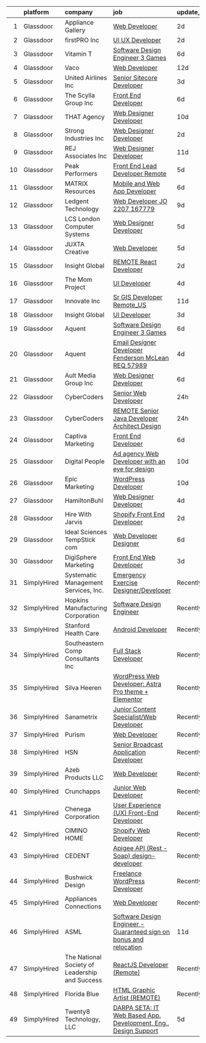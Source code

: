 

|    | platform    | company                                        | job                                                                                                                                                                                                                                                                                                                                                                                                                                                                                                                                                                                                                                                                                                                                                                                                                                                                                                                                                                                                                                                                                                                                                                                                                                                                                                                                                                                                                                         | update_time   | location             |
|---:|:------------|:-----------------------------------------------|:--------------------------------------------------------------------------------------------------------------------------------------------------------------------------------------------------------------------------------------------------------------------------------------------------------------------------------------------------------------------------------------------------------------------------------------------------------------------------------------------------------------------------------------------------------------------------------------------------------------------------------------------------------------------------------------------------------------------------------------------------------------------------------------------------------------------------------------------------------------------------------------------------------------------------------------------------------------------------------------------------------------------------------------------------------------------------------------------------------------------------------------------------------------------------------------------------------------------------------------------------------------------------------------------------------------------------------------------------------------------------------------------------------------------------------------------|:--------------|:---------------------|
|  1 | Glassdoor   | Appliance Gallery                              | [Web Developer](https://www.glassdoor.com/partner/jobListing.htm?pos=104&ao=1110586&s=58&guid=00000182101b486d92ffc63b7f8fe505&src=GD_JOB_AD&t=SR&vt=w&ea=1&cs=1_9ff5557e&cb=1658127600168&jobListingId=1008008964913&cpc=723ADC3DFE402989&jrtk=3-0-1g881mi5shar2801-1g881mi6hg2po800-435bd2b6f8cacd5c--6NYlbfkN0B7asqLSFTVh84QNhoMZnykEkqd3VzFRgpMd30Tm6Y5VIWEtl-JUdIb5_V1pDXLEt67MZ9QRJip4E_XGA71_9UcOW0fze0NvpWi5lOlztwP0lYIKknV_h1k0zZw_2L_e9TM-_ji4Ic1WxJ9mFuuPty_91pkbyzn6k3GS5ZPiYQ6vFW4Q7NJFgGvSQ76GfPqtA0ndlLGxuCVblHIrxHNPASu4j5geA4UzetXo8RRiHE4WV1i6gN5_UPQjbP-FD1fcAZm4i4zd5tniJqSpLsBKGOcctZ32P03louLV8lYPke9uYzB9IIc_XNjG-_OV_hZgR1gTjRiG-fQJUy083-jkSzWTDGJ9LZCfao_WoCKQf1X5gLEsGtpyn_h1qwwjCOTRKALaJQ2qQPotOA0fMrkFwBW4Y4IRl89bzonzeyj08ZqO74qxPM1TgguJA9Iw-GtK0z1Q95JHFSRvHTKvLemcVf1AvWu_aUk4IStHX1H0RmKR93C2cqDwhuj7pYs2l83_OY%3D)                                                                                                                                                                                                                                                                                                                                                                                                                                                                                                                                                                                      | 2d            | Brooklyn, NY         |
|  2 | Glassdoor   | firstPRO Inc                                   | [UI UX Developer](https://www.glassdoor.com/partner/jobListing.htm?pos=129&ao=1110586&s=58&guid=00000182101b486d92ffc63b7f8fe505&src=GD_JOB_AD&t=SR&vt=w&ea=1&cs=1_6b989793&cb=1658127600174&jobListingId=1008007874023&cpc=F41FEAB56D215062&jrtk=3-0-1g881mi5shar2801-1g881mi6hg2po800-041e9c9f67e6d4d9--6NYlbfkN0CUiNPx3JJMftrniD84mdXKaxJ3iSjJgJAqzFniN-7X5qfIIbgtbL2t4OMTou7BWJc2_W6u7x70iWBmvlhf0yTeThENFyH91NCxFV1ewuILxY1bCfJxNXR_y3Jlhh63C_9a4KZfWWMm2vbvJGWAsFmz3IuMUD4sA5iKSiIQ_zzRbsD0ak1c_8ThwAD2VNuQAwh6fSkXkiTbBE5pzbifSCVEeivjMliRIaTFw6SX9S7g7MkSvbogr7bpUPkhaD--v1qio7Lfw93Wij8wtDMfR9Hb2guQVRjqb6gfuqWlKvCjM7jsdVk1I5N4wzKNPq8V2gA1AMRv0wdQs3HmGBn1Mie85frevrJirVU0hUL2idVWnhQNnXRl7lvTKILld5yC_HryCibNABGj10X4PHJQIiWvp6D9Q9ZQPdRuZtPeF6cp7GKJeWTaIdEhdpabx13ik0E3J1RgNIOV7tE2I5DNhOvdpDvOdkorOHhfSL3nmb_v8SIV1u4rCk6JyzL85FyypoBlgCRVIN3vzg%3D%3D)                                                                                                                                                                                                                                                                                                                                                                                                                                                                                                                                                                      | 2d            | Wilmington, DE       |
|  3 | Glassdoor   | Vitamin T                                      | [Software Design Engineer 3   Games](https://www.glassdoor.com/partner/jobListing.htm?pos=123&ao=1110586&s=58&guid=00000182101b486d92ffc63b7f8fe505&src=GD_JOB_AD&t=SR&vt=w&cs=1_c88bf03d&cb=1658127600173&jobListingId=1007998330874&cpc=334ABAF5D42DC775&jrtk=3-0-1g881mi5shar2801-1g881mi6hg2po800-bf3c8b341557706e--6NYlbfkN0DMrcEu7yrtATojKJA7cEzGQ3FdRGWLh0CZQInL4ECGI6k5tN82kdM0OKoro5eXmjrvRw2kqrpzrDOZ5KgB4uPOpQzk8_KXis5qS7G_IDfE6S_nUZnArBlfiWQkA6u0Y8sETzFOGOfBuwNp8lbDrwEgi-QRBF3hAP3jkbYOESEyuCF3Pn3bauMVjX48Q4FbUG_trquR4PBE6KzcEiEHVfXOrtVZRtg20dUe1WGZrguSQC5SPKjIXvuourEoXk2hH9utDqdNwukvnyiws_C69v_VtQ_JTcPwsfkaj1lSHFhXtRssgZsz36krlTZ1OCgkFDrb50Q0pKjsemBXAEdxdZXY2nc1ZD0uQkgp93rJ-_0YT81eufx2XVSLOWLh3Gd9iLYl13FIzOSc9joRSFGADog4BxRjcbAqWs87baqOJAmoYcc-Kchrk73R6GX4e9vVZug5ufgZWoBUIVlSDxqzyg_9)                                                                                                                                                                                                                                                                                                                                                                                                                                                                                                                                                                                                                    | 6d            | Remote               |
|  4 | Glassdoor   | Vaco                                           | [Web Developer](https://www.glassdoor.com/partner/jobListing.htm?pos=124&ao=1110586&s=58&guid=00000182101b486d92ffc63b7f8fe505&src=GD_JOB_AD&t=SR&vt=w&ea=1&cs=1_75d9190d&cb=1658127600173&jobListingId=1007985064176&cpc=8795CF9063CD573D&jrtk=3-0-1g881mi5shar2801-1g881mi6hg2po800-a818e4feb25bc674--6NYlbfkN0D_sybMACCpf9B-677oK5j6rPldVB6BlrVvFjO_o-GJZbzuF-qh4PxErFUqfUsv_6vKV3Y3eIuD-ANNPUCQqAcwyEnD-dg55Sle6CfkWSTVwe5521gXdDx_zW_REZ-NgDVHpjM7TU7gqadoKS2-a802TA4IBpDuCacCKk9z94Q3MyWGxx5WmO73pTt1ujpu1Rlp-dvlf445sRoC42c_MGy8UWWOzTmRqreBpRFnE-ncYKqfnZTop_S6QBJ4D51XSwhbgYzAnydSgL_ATtEoc_HaAyoiTeLMdCtfUzVg9iNGl-3ve6m4h4OhYxIS9zHrPHH4QnB9NJMwKX-GC_AUnMvexID917mNkJpjXz8AkiirnxM5JEz3j0W5BlBVWo-opjSepTdsmQRVjWWQvZXeh1HzNfFQxG5vkq2aFlZUrUbOCIM56CVBqsBX2iJmpZQviO0knKoIlK1F2VsSlFwf2vJZxCW2g0ig1ZsVCsuSWsuSTcSos-0-R6c8ihmR19nDD_EGyaaOjeMu4TgVbkZI6KCdaNAyenAFzyrsG8RUbuV4Ow%3D%3D)                                                                                                                                                                                                                                                                                                                                                                                                                                                                                                                                        | 12d           | Remote               |
|  5 | Glassdoor   | United Airlines Inc                            | [Senior Sitecore Developer](https://www.glassdoor.com/partner/jobListing.htm?pos=114&ao=1110586&s=58&guid=00000182101b486d92ffc63b7f8fe505&src=GD_JOB_AD&t=SR&vt=w&ea=1&cs=1_9f17274e&cb=1658127600171&jobListingId=1008006023020&cpc=45DC3EB807283E85&jrtk=3-0-1g881mi5shar2801-1g881mi6hg2po800-dde4f99f4f4d5699--6NYlbfkN0AbDU5HaoNpE_Uw1Qou_OA16xn8WTljG94FgmZgIobHcJARH5UAV7wVeqNjbom3ZcTExrouX1Q_9CNXjgR3XRFa6KO6w9Qt5hKSx8M6_ezJPgzAInzBKx5785MKWhb0LAVFY9rTmDR1osFc5_OoL3zFhrt727MRJ5pEe5rQk5BjTjJY8FREp870Xj16qLmhayx9kQzkFwwKf0YweuruMDfKmsHcOsbrZg36K-8R0xkQpdy4cPHzjLwBUqQ0C0O_fGNp8YllZVXGThYw6_Lm-k8pyatzmqyRAcnRSnd7zsdH3Rg8qysTVsDJW8CkW6A-d1ALdSbhdTWNqS-zYP-JFVN2S-m-ZDCJv9Qlc8TMimsny6wCQEmSUZyeBzkWOh8OHiKMCDb6J9ibBoiNmVJBfct21MCOS01zfAk_TNGR0tr4_WoEgKrn5d6Zc2gl3mNxWGx_hmWLaamBNuEdXwuz-qNeJfs79c-htfDqKoOy0kljCM_0pLJ4Xfr4jm56_lGFfyPDnBWwPDXPbQ%3D%3D)                                                                                                                                                                                                                                                                                                                                                                                                                                                                                                                                                            | 3d            | Chicago, IL          |
|  6 | Glassdoor   | The Scylla Group  Inc                          | [Front End Developer](https://www.glassdoor.com/partner/jobListing.htm?pos=115&ao=1110586&s=58&guid=00000182101b486d92ffc63b7f8fe505&src=GD_JOB_AD&t=SR&vt=w&ea=1&cs=1_169f15f7&cb=1658127600171&jobListingId=1007998118151&cpc=44CD5376B8534B8F&jrtk=3-0-1g881mi5shar2801-1g881mi6hg2po800-519356af99de631a--6NYlbfkN0BzyIYrTMR_AjNKh_kvAG8N613gtHPANQ3sdLTkrtBd-xkCCUeUNGN6ZhfZBkUqAVSYqazTmBh0skUYJBrusvyL9fluckOKELmbJSPfnBdppbLTzM_72bUu_bomAmBTulfBjIeq-lTCrO-zNMkprFGlTX6pk9NUx9A22yzDJgETJCL0naTgV7fmUHRXyuiDv1jlcdPADdKOzWeYsrenmbOVLfN4xQDvr0hjBVXsEmoOdpbZR_CDwvMPk56_QN3PnQ7Tnw6VSxRtNrO3eTYZq3IwsfijzsVTfvnaB3JpiB17z1j1aXsurZ0IAWqlhTYN2e3mMQehjfAFMvaVkKLH-7F9P_Og-xu-OybnvAe1X8NB0_AAroJxPdSPOatwRboyK0WlqdbxN8VaB-nNg3f7uwHSxmcsYZ-QcVzMbTVikVNklu-iipNy_5H051bfGebOKrYDBpXl_rKZITHmoMZ7s1Hp33BdNOJfccqfqdDUjPSXN5ycGON8FCmF)                                                                                                                                                                                                                                                                                                                                                                                                                                                                                                                                                                                              | 6d            | Winchester, VA       |
|  7 | Glassdoor   | THAT Agency                                    | [Web Designer Developer](https://www.glassdoor.com/partner/jobListing.htm?pos=106&ao=1110586&s=58&guid=00000182101b486d92ffc63b7f8fe505&src=GD_JOB_AD&t=SR&vt=w&ea=1&cs=1_6ce2f7b3&cb=1658127600169&jobListingId=1007990020797&cpc=61E17551093C17CB&jrtk=3-0-1g881mi5shar2801-1g881mi6hg2po800-0c50c41ba30ab75e--6NYlbfkN0CNPXhQHeQmpFLG1zbnVry6FDwS6k36Zx3mOturxRE7VTwd-PHBCgegvK6MSUCpLPNO5VeDiSWy4Jg_X4vF36py9cvxKfHCa3YoYBIzWKw3WHI5I-J9NyizVTVDg5tcklXjn-A-4m5usbuY75GunOoLcnQEC6itfPuGb4uBUW9zcmWdS5i-3rDgLi_VQXhNEa84TyUFj84thGx2ldJnU6UXWGmcrqtPiORjfT4FLyOVPkaStH4eMlAMemwcYM_TgW2ks5Ap1DaGKbsg3ZOdjEaCqMFXDys6_ssp_fezSplcbF0Ws5IhFFWlTbw0dFKWUFoXsS9wKMBNedjmNdbVvhTHdeYJCKGdaOuXWXC6bqX4x8wai3BfzE6sBqhxfCGzIMQE7sM7cTg_uOcZiL8K_o4d2dMFt3U6AS-pyUZke-mSKKLo-D1f1GJL8EOqetX48hUw3iJ4_Km13ujzqqiVHn0nCUj4aeLSZaEuP8FjDkl8MlxIW3NjqEJpnr2yBbVI5xQ%3D)                                                                                                                                                                                                                                                                                                                                                                                                                                                                                                                                                                             | 10d           | West Palm Beach, FL  |
|  8 | Glassdoor   | Strong Industries Inc                          | [Web Designer Developer](https://www.glassdoor.com/partner/jobListing.htm?pos=101&ao=1110586&s=58&guid=00000182101b486d92ffc63b7f8fe505&src=GD_JOB_AD&t=SR&vt=w&ea=1&cs=1_8b589f1c&cb=1658127600168&jobListingId=1008007901691&cpc=EA19F5B90D514204&jrtk=3-0-1g881mi5shar2801-1g881mi6hg2po800-4f92cc2faa6ace89--6NYlbfkN0AaAh-T7aBUNEyWZAMeJioHp9n-56TjfRd1exjU7yaUmSUR1AdsK2zYMyM_gote3a86ng6VCn9OTRgQq_1npgN3lEIkYsJV1g4yzIIkNfoHc4UJx4kgA4USL7bhSlncZJiBMvSZNphLigjGG9un9xYqaG7bYb_YkKSKPKm8cRkI9FKZOaab3Dk2NV5uVybuhUkkpRBgfEx9WKzukULc2ColPMbqjcRsMIKyJF7UgujWQO-tiFf-EW6d0KvjCQKWwTHanXOeOqkWZbLG9YqfAYgTjQRoKOCVvh2M5KZysq4nffeJVSodxpcsmBwstM4TJm0Sg7hijPrxzxAbK07u9UI3ORcvQE_NGln-4e8FLVEQYKo_nqtGp4NqFv9gz4znO3ZP9M8JZkpjG95F_2iMySvw6Wv7U18eGKfbhigg30cgEftjOn9h8db_b6oL-jzcFPjx1YhawsDApto1K7V43xNZrZAtoL0K0N0B8o2g2MbwwWw5JbERCJZbZcQdK9MnZ1aztYXjPf1QxQ%3D%3D)                                                                                                                                                                                                                                                                                                                                                                                                                                                                                                                                                               | 2d            | Northumberland, PA   |
|  9 | Glassdoor   | REJ   Associates  Inc                          | [Web Designer Developer](https://www.glassdoor.com/partner/jobListing.htm?pos=102&ao=1110586&s=58&guid=00000182101b486d92ffc63b7f8fe505&src=GD_JOB_AD&t=SR&vt=w&ea=1&cs=1_f279d997&cb=1658127600168&jobListingId=1007988000128&cpc=F0881FB4B112A732&jrtk=3-0-1g881mi5shar2801-1g881mi6hg2po800-052e4508faa82851--6NYlbfkN0AF_bfm7gzr-f4HtFIOaurJ6VoJjpjfwwjpbPTStdJTja__rm5RFnvmIqP4IgP5Pe_UU-mMrW9psE_3WYuQ8Ej17TjZ_ZnA4Ef1kqQtaP5Yhw0aYQ7OXMBUsZ5R6ikwFO_ZxKqfT8jnjqHckvi7M8tWk6QVmuJpZbrDpHBnb4jmRTPIj_Jz4SB2dkHYwEfLqtKeZRXHsbHMLscwq8vctYq7cq2yC5ZJdHL7NGW8wUdOJ_ZksmPa8yXwPo9j03rIOY6ejDU3jEsNTmosUyp5Wd_Kw-DN5exFUvPaT7e3aq49-Ju3W-tASvbfQcrd2ptCWvL4yds0iSkTBTKJX06IJh1ibCdnnpljb60QMbt770YhpG_G2KyEZnW99i6rcXvlkoh_XRrdWNvi0dDmpa5pQttSlnSlZOiN3Df8Gcm4TZH8iBSrIiO2ZmYBg9ybnyj8hkWQJAXuxLdv_ocVu-CzYoaPyBhA8E061aP6th4O00zfdOFtmzHcZIW8Q5fMz6TY7YM%3D)                                                                                                                                                                                                                                                                                                                                                                                                                                                                                                                                                                             | 11d           | Fort Meade, MD       |
| 10 | Glassdoor   | Peak Performers                                | [Front End Lead Developer  Remote ](https://www.glassdoor.com/partner/jobListing.htm?pos=125&ao=1110586&s=58&guid=00000182101b486d92ffc63b7f8fe505&src=GD_JOB_AD&t=SR&vt=w&ea=1&cs=1_5d65c5b2&cb=1658127600173&jobListingId=1008000824797&cpc=FB7E4A1762AE5BEC&jrtk=3-0-1g881mi5shar2801-1g881mi6hg2po800-079fd36038acf5d3--6NYlbfkN0AX_4CYIvWFVA435E2RDot9sX-OlR2KTHdLRUP7CmfXrIXs_xUKOR6jRoFT4FW3Lv3u0mkVA9fRpR05W6y3E6UmyxV03qKYjSYTcJXv_Kz9GTii-qss_U-lDTIPAyOqreLCOpuY_N95c2c1HefnV-x9Nofa_j7vdtlUZD4TxsDLFRB0DTqkIMO8gV2YaMOzX78ebgDnaavJSB6SkOTg3q7ta1aGVHtlzcSU4cOu0gN3ioqUwqMJOZL7EEybrtM41v6X5KFR2ucJZpwTLt39VU8zKwN20sq0ta4IFN1xNEZ8DSEyfCQFjbgjMDZKIagT4cDTO-7-db10FSEJZeOxclC6NbfQq2mrxkJ7lPOFp3Mo9cuh3SNq-mtoszDGmH2DDEF5pezLPAtzmVck0fu6CVy0IcVD_n9lLpxmel1Apbvcqh7QsY-7-LFEd0z8cLEKtwin5ARUnZwaP4kQXylZV74_P0V1anP9OUgFE2IgLz_mKjscZpqxuXcoATBEOLtN17mkeosLp40CEjBrD3Bi_P8O)                                                                                                                                                                                                                                                                                                                                                                                                                                                                                                                                                | 5d            | Remote               |
| 11 | Glassdoor   | MATRIX Resources                               | [Mobile and Web App Developer](https://www.glassdoor.com/partner/jobListing.htm?pos=126&ao=1110586&s=58&guid=00000182101b486d92ffc63b7f8fe505&src=GD_JOB_AD&t=SR&vt=w&ea=1&cs=1_52f5e576&cb=1658127600173&jobListingId=1007997499072&cpc=26740BCDE5E48596&jrtk=3-0-1g881mi5shar2801-1g881mi6hg2po800-e240ed9987406e13--6NYlbfkN0De5ppvndiyxA0pMSLQzOe_j9Mra0KF_8EhxTxOKXtZIfhM20E97mGJ6rqAxbACvL-I9cSQsdiXRVHUG_lBweCtReexysJkA6M9audo4QrVbFwfu7wPgrFwQAMQWEJ33HK9S5S010Q5aN2BiwArrt4h9c2r_Joi0KpiigXwoNsOp-fCNhqnkUp6ujytjzUMevTSqvo59vgGmUjxZAvnDCu1DPP7YPTwFiPmF9Zs2CuU7kwwMMjrsFfH74O28Wn9nJahnDQE8SCP3iuqKvwThlVyomKsAna9oxsaqZTbIQ94ps1_TA1O_e1GTKVMqpxnK22eJnIbi-XV21A9GJCPUjC0GQdVQKdonQr5K-94HG3kKB3hLi-3QRcroN7FYv0QMjcYsKAP_mFHM-dv5CstFyNtkV2OPHYJPD71ljcAh8uVOAX5zYFn2SrJg-V9QA8uxmK-WAiyaF-9PTdcPOwS_TcVRtSPZbEh_7eZbNxnXvPN53KAhdwI2SQ11UIkDZ7ntabA-vlocHeHembPcAdRiOfX_h8aqmakLPMBhZOYPwtw3g%3D%3D)                                                                                                                                                                                                                                                                                                                                                                                                                                                                                                                         | 6d            | Durham, NC           |
| 12 | Glassdoor   | Ledgent Technology                             | [Web Developer  JO 2207 167779 ](https://www.glassdoor.com/partner/jobListing.htm?pos=128&ao=1110586&s=58&guid=00000182101b486d92ffc63b7f8fe505&src=GD_JOB_AD&t=SR&vt=w&ea=1&cs=1_0550b556&cb=1658127600173&jobListingId=1007993111190&cpc=FB7E4A1762AE5BEC&jrtk=3-0-1g881mi5shar2801-1g881mi6hg2po800-3765ce42ee788312--6NYlbfkN0BhfrGGbcblirJ0_oD-V1jJ9SBvie1turFDKTAe6KCgNxcglQf_GDNs19Mxti6n_SqlH7YW_4CCRPbbCOAZOI9MEEo37uR6RftZj2-Rz-7H-kiYN5-5LLRFDzqFvmyvDm9tv2zf6pZQQ8Ktj1Ekbig6mMtYcjFLTXdO2SvWXyYt-NhZvrry97tRq5TSeiTwiay2uQ1POvVA-ExNKMXMTegCO6st0oqkPwSToPsuXwzXH3d-KihGu2Y4fYyCOK83DQ2f6AqSg5ZXVRE9oZjxkbk2zMV5xOZPkPwQBfPrLN8Fepy-L7bpHc_bHjn876N4Dtw_VoKpNepa-wLiDO9cheKTOOvVbQJ5d6rcEG5B1kgdbFA4akgE4r7SHRMDklJpgvjZOIPpCXr0W2ZhG2ZL5afy2gpJU0UfGrUkjOfDy6LvnHnEVIUtEvJoKUKCOt9RkruhnOCqDX_kr0OlLH2YadU65aBZsNzEuTa0cRq2Uh7cEPkOvDHRczF2h5mznfH5GiZcfpD2gJHYIHwYHQ9rGUiUl7Givl_Z6ERiiKmdyA7xzX3R91cJlzwUkrYW2hpApOxxTE9FH6S_snuWbmnHl_0iQwfUXEW0JJJFAKL34QtcWNI3iuiH8XCS4wV710K5deWDa14Xo9-SDQ%3D%3D)                                                                                                                                                                                                                                                                                                                                                                                                                       | 9d            | Atlanta, GA          |
| 13 | Glassdoor   | LCS   London Computer Systems                  | [Web Designer Developer](https://www.glassdoor.com/partner/jobListing.htm?pos=109&ao=1110586&s=58&guid=00000182101b486d92ffc63b7f8fe505&src=GD_JOB_AD&t=SR&vt=w&ea=1&cs=1_66b7eeaf&cb=1658127600170&jobListingId=1008001138114&cpc=1D891ED3EFC3904E&jrtk=3-0-1g881mi5shar2801-1g881mi6hg2po800-20fac715a4d08758--6NYlbfkN0CckLY1Y7Nzm7RAXoTq-bvgsovIKUj47znE7HlWw5vlrDWT7l6GaPFsZiavTqzdiZeZi9glmWmmE-zEFuTrHOkKGbDRalwpHkHunrQbSJnghSljzZoxN10eWEe51SyDTd_v6gR2aqyZsvnOpOuliOsq8TWbrtbkJLvtnpvEGhT7zP7E1SFvGopt0_r86PHlcmpIdV4ikFJ9k-zDZ49wvHBQ0LO3W8q25NdBqvj9wYJPKU-fVxf0xNcLJ17N9KTWa8BtlGx1liU5PyTaB60zHPO7CIjN3wm4WAjk_GYPpjltjGdr9ERn1eLFew2-xlo5WAfqOQ3fAIo28U9p2WbTEMSt6jBCu1AvjFfc0RkEKcGF8c-sPDFjLN5Yez7Y0YDAzTjrQOfAfOMoLLT8xUtgFLYIQIY8Rs0MRAHEkxkC260JJtTURS9c-yZtnlN7pYjptGfz3Jk8VYWpTiHU2ENB8T2x0bK654qxM22R4rKZq0W59bUkYYPjGQVqjqpXZwgYWEPVsmWxozyz1KdmkvoM6ZnEP0QrPqpAEQ_HMQSkKqGH70-znDohtCPpoEEaJaT2CE2X7Bf97nVaauzYwfiY3pn10glBw8mWlhPpkud7GUMU13SmBrp3II04_pfx4pjNKbe5H4tKW8fMukz-pEs36FxDIU0R4wMB3QvVr0jnspwRISrqkEelJwUDlk3ajLutkrhZ8nSJ-V-oeiAru4B5z1vuB33E5VAFTsIVszrQjh2SdlHzH_Obs4-fXQLt4hHoef0%3D)                                                                                                                                                                                                                                                                                                             | 5d            | Cincinnati, OH       |
| 14 | Glassdoor   | JUXTA Creative                                 | [Web Developer](https://www.glassdoor.com/partner/jobListing.htm?pos=103&ao=1110586&s=58&guid=00000182101b486d92ffc63b7f8fe505&src=GD_JOB_AD&t=SR&vt=w&cs=1_0197af42&cb=1658127600167&jobListingId=1008001173431&cpc=BFE8C4BF51BDD557&jrtk=3-0-1g881mi5shar2801-1g881mi6hg2po800-288cae05fad9475b--6NYlbfkN0BWuSCbF_bgEkXcjB90H_n0fax-3tzVQyNEYf9p9SD6E8qDMEmbsqVA7GLR0gaGGx8wuX_TQHKQs7l6q-vmCLY91oLRhwuB3hkNTI0BxHgdAO8cQAulyEp92zvt-ZbH1zE5xdPgzQsmlZt4rTBZoY5Vo4ULi_b11DHIGoviMDfKRxG2Up9vrChcBrsjzw70AX9a7sA_VXghjKDPbFpAyPgnN8L2EPVQC6acZjPYoX5pPiqtJtjPj0iAXfH_HMcYoW_AfEYBKbylGmCuyAx1s-vWJcgtXNwoA2LDGEzoov3uwDNbITO9sOOtfl0_WylaU9NLGbtCv5eZLjL9dmvOdPp83C3zQ9_oe3DDpXVFO79YpqQ13cZBdkWsYcxSPNh6f6htqZOvayvXJQBM6saoBB5qP4voNlzb4cvEUZqEP12zSSDEK1dOjDbLjZf7DIMdgbwN6HFYZ3KtCB3OuCw96UWc0XrBR0H0-HPBJd0jMeQtAdp93aUVm8s3-5dWB6oghb9g1cgdkN4NnA56qtBtycUiCqftee-BEfBkfe11Wezgg81eZFW4fCxc1KSC4Y24YnC0W7szi85c3eyYXkk_Kw7p8yBi3hL58LlD1r3fTJro-9OIRV239XRrtQI6zE1YeXpC2WPY3rT6IShCY4D2sMSMeyOadpdNNfPsc7VftsT2_6qm5xACqEPq-04Ee-4wPc9CrKDKHYLr44YC3QQPC1Vic-6lftyWAoSxGRwUxncbmyk9nmkupbsY)                                                                                                                                                                                                                                                                                                                                         | 5d            | Marietta, OH         |
| 15 | Glassdoor   | Insight Global                                 | [REMOTE React Developer](https://www.glassdoor.com/partner/jobListing.htm?pos=122&ao=1110586&s=58&guid=00000182101b486d92ffc63b7f8fe505&src=GD_JOB_AD&t=SR&vt=w&ea=1&cs=1_4dc47880&cb=1658127600173&jobListingId=1008008213378&cpc=F41FEAB56D215062&jrtk=3-0-1g881mi5shar2801-1g881mi6hg2po800-2c358797940539cb--6NYlbfkN0BKkHZu3wF05EeDimN_p6sYpKCMArvwa95YdH7UpkaBCkTAlOdu2lVgZ5yts_CGftj43Z10HrNMV8eE1o_kJ9CtOPZYxooELPkjzELnaDNqN_1HuiXje5zmiM3Mt6AL5cotsYRYW_vvCb6CHDN04vWta6PvrM7mzOkKgyen1xqgYY3_ZH-UNRS0E6KAc29JtBbhtEwmhMuf0cJr7gcBIkeJ6xGd4eeVPix425s3Q4iPviWai3ldQBktmpVxiuYdweTROM6fD5q91p8xYqy3_tK9CTYgxai6sssIXrr7X6FrpDmy7GeWY0XLaPX3rqQh4Ho-kBQpKyqTK_-KhOuIxtbhkr0JN04DypXvGx0J3HAmxM8tpQcDoD4oQWVTPz0DP6W28HshppTBTKw-V7uZnslb5-GVCDXkPKG97yOaUzGoizWw0VZKVQ4tRB-v4pSi5rciwXSCx3TsJxMPrMekdDTAL8ZTG53x2S5bIMz0ggEX_wpZeaGDAmrowMKdK-I6SSZE3MYV7gJKZQ%3D%3D)                                                                                                                                                                                                                                                                                                                                                                                                                                                                                                                                                               | 2d            | Remote               |
| 16 | Glassdoor   | The Mom Project                                | [UI Developer](https://www.glassdoor.com/partner/jobListing.htm?pos=116&ao=1110586&s=58&guid=00000182101b486d92ffc63b7f8fe505&src=GD_JOB_AD&t=SR&vt=w&cs=1_5f934f7c&cb=1658127600171&jobListingId=1008003187076&cpc=76BDADE3D6D9A820&jrtk=3-0-1g881mi5shar2801-1g881mi6hg2po800-9cdda45683b89dc0--6NYlbfkN0BDp_epf89aHDQhKpPegNJQ_ldQpEFZQsM9OcONMGxWx6pU56EKHF58QjVdAUvn2gXX1fuekItIkCiy6qYi46CotMFumCy-OLkNLGC5HlInWK_9X0_7Yu4FaCm9-yL2AeUCMmtMoKhVNK81R29Kv7leI8zn9ApL1hPLyF4EWDbSWgGWwlcAkyly182izPc3-6Hkz7jM34Im6qEkBx5Cnh9xAhsAIz5sAreE58HplRSukHZLdbkQkRqrMRboJ_VIgbtHfs4HqwF8WJYCOD3X39Hr1P9dRo4Ba3Tjd56bN91DzX1jzOB146UrX2aF19gXQsWKnUnFsTSztcVCxgzMsIQZ3l60IjHn2LnRmkwJfPzxNUmlrancJtt6TeLkXJL2k-QomNJ_ey_sEDi-6fN8yxtZhtGntGDQJfl1ob0Qbnfnx44kiMKDUn9KOl79_YmpPKdY1ihveXAjvt9KweMJgre3QblrMt7-B_cYoGI2vtjqoiMaAAT8Qa4LmcnE8CMmEjMnu-HMUB-gLzV8nQk4PaxXubTpArnKSb5a6Qwmne9LGTc1SBG8QjxtZJY6cEqvG00rE0maqWAZfg%3D%3D)                                                                                                                                                                                                                                                                                                                                                                                                                                                                                                              | 4d            | San Francisco, CA    |
| 17 | Glassdoor   | Innovate  Inc                                  | [Sr  GIS Developer Remote_US](https://www.glassdoor.com/partner/jobListing.htm?pos=111&ao=1110586&s=58&guid=00000182101b486d92ffc63b7f8fe505&src=GD_JOB_AD&t=SR&vt=w&cs=1_7e5ef0ba&cb=1658127600170&jobListingId=1007988036249&cpc=292036AD7E8A5303&jrtk=3-0-1g881mi5shar2801-1g881mi6hg2po800-30a22b573063ba5d--6NYlbfkN0AoVyl0Z5GpsU8Pgj45A4EeIowv7x5WSzAT0pLcY0odFE0teJMDGD44rqTm4NkFZ7JVNuPiORcdeu-VN09aC_1XcCKdwoPYF-eNOTnshXZgnewADpC4oSClfc-lkRIdMZD9nzm5U4y_-Lx8TSidJaD2AzvhoTRb2Qmm-gOTUGyG5m80cPFkvSz2isZMCHjxarVoBsaxs_oAeTYLnE6h4ubos-O-6wJc_9OSi41_IqOO_39h-sPmovPVGNIYxCbKL-AmpV2OgGFfMHG02OUOpcTIcssQHN5UT-hojzMJFo7p8RKt-i3IqouPFRf_MDpZMfl9P9WdSbJEzWbeLvl2IODS39QMiKj9uEXw5Cv4cXjRWWTn0MVJUOWImb7FrTj-ldp4og2dlyzfh_AkhyXPCpPpQnzaciKzy18smqZdKbAhQRm78quuiF64nTMGfGDmfB9YoJ_Y6lRNUhsBto0oh5blZf5a8rTUwIw_nmD680-5A0a9RS_Gr5zSRb0qfii6S-567obuxmkEdm63XXha_Gzz8GxQfNvJ88ogi36DerFloCpxo-5-v6xE)                                                                                                                                                                                                                                                                                                                                                                                                                                                                                                                           | 11d           | Remote               |
| 18 | Glassdoor   | Insight Global                                 | [UI Developer](https://www.glassdoor.com/partner/jobListing.htm?pos=120&ao=1110586&s=58&guid=00000182101b486d92ffc63b7f8fe505&src=GD_JOB_AD&t=SR&vt=w&cs=1_586e2224&cb=1658127600172&jobListingId=1008005595526&cpc=217C45A42544DB93&jrtk=3-0-1g881mi5shar2801-1g881mi6hg2po800-3d397e111fcaec41--6NYlbfkN0BKkHZu3wF05EeDimN_p6sYpKCMArvwa95YdH7UpkaBCqc7l59Erwqc4yQsGO85_EI4PzUG_1tnsmRueMlN8v9rkPM-IDWfx64iaTW2M7PqVQUux4_GZgAGGmwV55GsZtTs9K2HWTK5eYhaMYFIJvi6hGKxikCauChPrY3rl786rQGPHYPWOXkLB8sar7TzE7yZ1IGe6nOLn8nplTtMPkzWunuu0z09O0c6EUKeJGNLvRwgeMQgyd0PFBcLuQxAy8CyQ6BXCDqPBky4JW6gYjwCksR91gxzHLcWkUjlWI2AkaqXIGCgCh2RlXZcbDd-h9fMJ82316OvRZmPrWs1X89U1bBMIj28_Xk9EqRYv3wRZypz_JyjaBuG8e751WmtNCyYR0V4Ax44I2o2O8A3Qwgz2qmkDyju-2onXDtcV0q8Dqb-xA6uK8KS_V2z719eopBhr5CB9_HjGb75QxJsDfgRpwENHl3dB-S1jMV-HAfXC-hrfehk5m08)                                                                                                                                                                                                                                                                                                                                                                                                                                                                                                                                                                                                          | 3d            | Menlo Park, CA       |
| 19 | Glassdoor   | Aquent                                         | [Software Design Engineer 3   Games](https://www.glassdoor.com/partner/jobListing.htm?pos=118&ao=1110586&s=58&guid=00000182101b486d92ffc63b7f8fe505&src=GD_JOB_AD&t=SR&vt=w&cs=1_bdd55ccc&cb=1658127600172&jobListingId=1007998491971&cpc=47CFDC01B3F81FAC&jrtk=3-0-1g881mi5shar2801-1g881mi6hg2po800-9407860689a26d9a--6NYlbfkN0DMrcEu7yrtATojKJA7cEzGQ3FdRGWLh0CZQInL4ECGI9gD0Wolx9R2EDT7B77c2cRNsVHmi2Nz3yUZVeF1kDlkgU2DrS0ttf1-4RMKWxJ2erNeNqc8PK2_pssRTx9Cj53zY5TgDvCdWv0W7gTAxIgADNXqA3nY60aR41AimnjTN0spSfjQ6gy0d5lHOp71u9Vk8dDNz-P9ac9ic5bvDVc4vyDoS9vgv9j3O2nu-Z4IWag9jDbLaG_SQV_cAYWZT52GdWVtu63eYfkwQDINq2unZXeWnXFz8PBymdC2ZEPMvn1y2MnFzEp6cbGRwUgfCqVmxqk1s195cFWPBR9t8rg-2bMgDsMxOOq7YkNVqJPAnPCUaVVtMn5AAd6BWNCpsgxC9ux0EyvNatkcCKZfQZpS1mBY5nawLo08FMrx78FGG28wROQEGK4ecdf-nL45mJGThtENQV0mrA%3D%3D)                                                                                                                                                                                                                                                                                                                                                                                                                                                                                                                                                                                                                        | 6d            | Remote               |
| 20 | Glassdoor   | Aquent                                         | [Email Designer   Developer  Fenderson   McLean  REQ 57989](https://www.glassdoor.com/partner/jobListing.htm?pos=121&ao=1110586&s=58&guid=00000182101b486d92ffc63b7f8fe505&src=GD_JOB_AD&t=SR&vt=w&cs=1_fdd2c49b&cb=1658127600172&jobListingId=1008003545839&cpc=4F748F1840550ABC&jrtk=3-0-1g881mi5shar2801-1g881mi6hg2po800-6211f24d084dfd73--6NYlbfkN0DMrcEu7yrtATojKJA7cEzGQ3FdRGWLh0CZQInL4ECGI9gD0Wolx9R2v-Aex0-GK04yPt-upQdo0eOHwB0i2HAvbRI_DmktR0mPE1sxM4q_EBZB8xjw24FzUIHUSqPzyvbhdXh4cPt9wlC9C-ekbxNcx15-afEsXKuXYogLZKkxCiiRenV9MvFfcpxWtfCPZYSLapaaQaFCyGdFT-vfgnWzfA99qcUYCTcZmn6xOdx6fqcQBS77nkKiM0E_u6ZKU8XFTJ7ZKqn11-x-e1etFY8sBS6Ggn0yi6T9nsE_VxYqnZI5912QzWqpkpj2dPq0sZ7Kp5tk_7BZGnOxsAvTh6NcCIARmWEcNM5BNlXmKyHhwZ25HPASu5GNQE17Lf6JzxxZEbG9H_08A3v2A6YeY95iWvQUb-TWdELU891EXyWlalERxXFLBg7S2gPX2FCwF2lJmcYOkwMcng%3D%3D)                                                                                                                                                                                                                                                                                                                                                                                                                                                                                                                                                                                                 | 4d            | McLean, VA           |
| 21 | Glassdoor   | Ault Media Group  Inc                          | [Web Designer Developer](https://www.glassdoor.com/partner/jobListing.htm?pos=112&ao=1110586&s=58&guid=00000182101b486d92ffc63b7f8fe505&src=GD_JOB_AD&t=SR&vt=w&ea=1&cs=1_31e923da&cb=1658127600171&jobListingId=1007997941053&cpc=C19BE7EA145E205E&jrtk=3-0-1g881mi5shar2801-1g881mi6hg2po800-577259ddd1dad385--6NYlbfkN0DWtRa9NJfjQIs4MWRRqD4F41esfMsK79cV24t80VXfzUKS46AXk09jQOiBJrg8ArEq4InMTyQSQEyDpHxuoE0-f8I-JPxV1STs2eZl-esMO16atqs7DhwNLvWvDCCSrEzkStaCOuNrV1vJblcA2pSFwSMFVkt2SmvAltjpDk7px7JFm38wdu58EXRDTvg_EHB7VmYtSPQIzxV65I_nZf7Cps0NCjwKhPzUDiiQvC_bmzFoHijzpbz0rg2AGigTb2xVpQds1MlA0pSOJkT8k139SdNNexI553LTbRkP2OQ7BDkc1XYCqUq7Qu3Ub4H-JaCeHi0wasF4IeRvzKu6IIdf-oo82s2H_A8ilec3sNL38s7S8J8vDJlopWQOiuZ8zkEaUKvYcKq1tmA560JRdcmwIDxunyld_ZasW9s0k2cnO7W1A6blAeI-wlf9rLiSwDgW1iF7C9NZFh744QhfUKP0obaUMVqd4s5eB1UokadDlJuaC-ej1Zlhihmb7-3-xWw%3D)                                                                                                                                                                                                                                                                                                                                                                                                                                                                                                                                                                             | 6d            | Los Angeles, CA      |
| 22 | Glassdoor   | CyberCoders                                    | [Senior Web Developer](https://www.glassdoor.com/partner/jobListing.htm?pos=130&ao=1110586&s=58&guid=00000182101b486d92ffc63b7f8fe505&src=GD_JOB_AD&t=SR&vt=w&ea=1&cs=1_1ccf2273&cb=1658127600174&jobListingId=1008010211237&cpc=FB7E4A1762AE5BEC&jrtk=3-0-1g881mi5shar2801-1g881mi6hg2po800-b3191365cd7a02e9--6NYlbfkN0CpFJQzrgRR8WqXWK1qKKEqALWJw739KlKqr2H-MSI4eoBlI4EFrmor2FYZMP3muM0MAK12PrKEhd682P_0bkEW9U1aGP58G-XdclwfaRt3vrsY5_7sYQ3ntCmkPqs3Vyi3K7ubeCDmkLphr3uWaIU_jtZ7rm-sK00-bEG4s2gvNaXe2o2yEhmZ5uK3bAWYjJogO40f5YE9nn4imHS8koMLOZolVoPIBVW9HK-BkDyb0X4vkdaNcCYIK5O8EeQXN18HC2AIHeXEP6CWJX5Xv6DYx58Uws_BzFaxlcu5upKztZi_EJWwFSAaiUSmff9Pfhw1kW2AJ_-1e8JUp63Bxc7MEehg-GL_c1zFc-iEJ7gbkfMh7wVdLFD_Kku-_dThAKY9dprFf1R9UkYP3CDv_unOGYbaQ5yih76o7F16ROiNhCdQ61_-7b5gBfK6oCeFN90pjUFzX9d-iAmKgpxxNfKbAatQLeg6tRyuiq7xrB2E0jIv8NjKXSY9Bs9CP-GtkjAJ_f__fTX9vBA9GguhsfIHNT_Db_jJoJDzI8JEhvV-G8XduA8CVnQuZMDs-f9mSb3Xe_wwylcOwXMikR4HIePt4NqkCmpg2DGKcuCbsbadWOgwCg-cV1erVP22ZXEWHRzSdfxt26dzs2udtDcu6UWCvzNLz9xcCI1EiAC9GKngevRJE6wrcNX489XKIx_qwn99fOM9IYrMa-zY83bMNlTWjmq6ol51itYfjl29DI-oHCLPogbJM0_ZWdFxLZ55l_BSp504tvlu2wGZB_Ybk9cTo7kS_CMwXevleuJ7O5FQ_N0AevXL8DbL9AlnKtOUFF1wuTm2itkTnFqL181ePBPuCBdktKRPZXpjkMKKH3QovF73ZqVrKmsZPKfh1siupQJ4fbhq4tocrEJXnr4umPv4GVueFyE8Vr4-XAOwoo5VTQvSBmNrBoGwOKQyz8AqbusK3MYpwfwVrR4xobLdVKcY4O5360MhdOkAH4oh9mBEUe4V3viSNpgH)                                                             | 24h           | Aurora, IL           |
| 23 | Glassdoor   | CyberCoders                                    | [REMOTE Senior Java Developer   Architect  Design](https://www.glassdoor.com/partner/jobListing.htm?pos=127&ao=1110586&s=58&guid=00000182101b486d92ffc63b7f8fe505&src=GD_JOB_AD&t=SR&vt=w&ea=1&cs=1_501cf221&cb=1658127600173&jobListingId=1008010210281&cpc=6FC5BA77C9A4CD78&jrtk=3-0-1g881mi5shar2801-1g881mi6hg2po800-5eb72defc2a16117--6NYlbfkN0CpFJQzrgRR8WqXWK1qKKEqALWJw739KlKqr2H-MSI4eoBlI4EFrmor2FYZMP3muM0MAK12PrKEhYP-WPEpcwBqBGMr3tIC_aYFmw8FM6P_AGwV67ar2-aWZnRckowPPMXi5_gGXc7rHy3_cdUbeNn_y47-5O6RulFzB3DrKDHVEYVh7EalS84HXCaj8wvHXNViWeYZrE6nPa8A8rEnVp2bOJNu44P3u2U0l46XE9dEzRSsVFtZY3Y0Q3cg8OK5a1EnX3LpSpsYZDKtw7rQXA1gqFNmbrZeJUUKAaCIoX2BmaJP2LMEznUE4Jm6dtCczfk5len0nvrWL1UHpW74eMPrcGlby1Rn9t6kZ5zBPssUHyF4x3jAdyQvSwmYs9yjG__Kc0S7omS99S6zSlgpVMpRgqo_ZXoc3ej2z9dnjWZeLiojuvdO8V9QhTOIU4auiJmw-aHosnx-5Z_z6qYPC_n2-qwBb1oRUkfZnvC4RkbA5gH3qjL7dbWEMau1walsq3QgNVgd4vAOgyDlmEFPs1ifUf3afZkj1njnemd7wLKKIrH9nT9plDVAELan12bN_09WmRnU6vWuMJ4dxm-zo3o6bblKsiu89MGAwx41Qog9W63SNGOWFWNeQ-ZEix3pxe2sJ2V-4n3E_CxNijbGt_irtayQYFr2Fb4hehIab3RQKKKqLbWk8hLmnhC6lVDAO_9huLwKCeTyYtNRCLq08T8N2DbXLR9kWsZvjcVziK_uTENRk5MIzEJjf3MaUh23QM02U-q9WEWl4Y4y9xYtrfZqqhDBvP58B0udqXrlrAQ7Re0kJw4WVLUK0EXos6QvV1ZFJ4fJYSFBL4KV8lA_vBqAbOLNfGcGrq_nDYOEk3nHoZVowq-FZKYrdfsl57oZFKaNITVzMoEZnTVWKABwJumSEerONL8qzn1MGKC044ydvJeC4PVPylTj2QW-UL2J4Dtufs34gdZJnTko0a_KGiJNCHsV19DDb3K8NBBdvcDx9Pl4QEYpShy5YkJ0CV1_6Bcicx9vfe5L15ylc7ow2Smc) | 24h           | San Francisco, CA    |
| 24 | Glassdoor   | Captiva Marketing                              | [Front End Developer](https://www.glassdoor.com/partner/jobListing.htm?pos=113&ao=1110586&s=58&guid=00000182101b486d92ffc63b7f8fe505&src=GD_JOB_AD&t=SR&vt=w&ea=1&cs=1_f110c69b&cb=1658127600171&jobListingId=1007997958153&cpc=45DC3EB807283E85&jrtk=3-0-1g881mi5shar2801-1g881mi6hg2po800-e582144665fa1b4a--6NYlbfkN0DjPMguGPwvelv0Bkv-OlfW18zM8i9WM4MvDBRFNOmFNpTN-bZfCjkaAjB2PfcGKlSnmMhuyaPOftYwXCWVEM8Xg6eCMFH6nd3jrmNFK8HHaM8W4MlXf8pWhbQWWG1Gyj4XWoc4bTL1TP08lV1rZ7JW6hNEmkapLgqLW216ujeWA8AOAStjav0UdWjhmjJSAa3HItJwUuun6jEb3ygrfJevR_LXWIDvJfUdwRcS-ouI-vG6okNlaCqJmnjyJEJ2Rzz65fhOU-CscrWiyp90Phk4suEuhVODzmD2A4KXZENZnkl8x8nzVxlgRlTPyBea-r1VQeCKGVxvlQJpiEtpedDkBt14DUiSVA1XRKyUeMeDFKUrHS5MICoppKz8ZtmfC3SDHfgtUV0tXxRQadfA0Jo0yhBJW1pz_Of0WdGCqYNI5C5_QIWInFmx4ccduQxV40E-HzkCUQV0qEyGXc7ArTGwiUhXHA_FaEzThJw6f1U_eXYTEv0Eba0GfvyT65mTrks%3D)                                                                                                                                                                                                                                                                                                                                                                                                                                                                                                                                                                                | 6d            | Saint Louis, MO      |
| 25 | Glassdoor   | Digital People                                 | [Ad agency Web Developer with an eye for design](https://www.glassdoor.com/partner/jobListing.htm?pos=117&ao=1110586&s=58&guid=00000182101b486d92ffc63b7f8fe505&src=GD_JOB_AD&t=SR&vt=w&cs=1_1997eb69&cb=1658127600172&jobListingId=1007990772019&cpc=F5E96E35A1725171&jrtk=3-0-1g881mi5shar2801-1g881mi6hg2po800-c729460f4b2dbab9--6NYlbfkN0CQRQ3eiV4YWjrRS1ho7HVQ9JO8v6Fb3eU0yDOJbdOiEoxcbMbAZ5AqepW77PW23hRN3wvwu0HWVXudnHBMysXqnUz5vi8hD5dTZXfJox7lZccBrj0CES_MUPM0HepSOFfke-kWUdlZCRWddjyfDT2OjKWPWjoi0O9np-VJuO62xML0_iNVW__87_YFOQeyxWjLnBc-RcHbPnlDjTm6YYHM4yZCm6bSYZKjcpAOKMa1RP0tH1PG5sI7XqNSQpBqDZCnX9FyKKk7eG0PvIafjE3TpY0SH7AKR4fqgv4hPaxowzmKASKbSzdo0jTIlfyZ01rIF08GPgziTpanabmo3sAjSpPaGhJM6xxKZyvBdHUgJLC6RU4tyPvU5gbieDAB0Rx9nFraoBcqwUabYjx5Bsa5BHuYFsB9H804Ff4Wr0DKXeRPEO7WdaV-B3LwSmhCAtySG6hz1aBkPY339CBms4vogdrMgP7TAVIgxdm8YkqllAKMRbobb_P_QV-ZZcipNhs%3D)                                                                                                                                                                                                                                                                                                                                                                                                                                                                                                                                                          | 10d           | Chicago, IL          |
| 26 | Glassdoor   | Epic Marketing                                 | [WordPress Developer](https://www.glassdoor.com/partner/jobListing.htm?pos=110&ao=1110586&s=58&guid=00000182101b486d92ffc63b7f8fe505&src=GD_JOB_AD&t=SR&vt=w&ea=1&cs=1_1069c07f&cb=1658127600170&jobListingId=1007990384533&cpc=9EDA28EADF1DF7F0&jrtk=3-0-1g881mi5shar2801-1g881mi6hg2po800-c2165f644a39ef11--6NYlbfkN0DAwgduWqBP7ymGN-lTADpinz2i-23XbRAyg5ywqS-MDSdSZv42EfqflhezEMQuQaXfIzMSsdqmgI8mM9OcZzkBf8IIpjva5MQZI0HWJWUmk_l3TfEv9NiKhmjARBiCxoCrl6v_s7ZMh1XTGBv6eHuniNprkiafJbxpjjzr1VeeC__HHcdK0v9IApIG6A2oc6w_3AiXuGC4ptjFjyjEvhW0iO7PdjAQhaMnNOtI0DBxmVvKIIfk4qmLfqoM8LXUUuLjDqCMVAYR-H_9vodbqdjSLpOBEFSBz4kI_to1omUIezpXLgzGJDsq8ee7x6Utt9Yfx0w7iXrHjM01fr7qXsPD3JAib3Bw4xh1uId4HQ64fPyjtjmvMuz-upGylSlU-xIanCIk0An_m8BNBsLzLgRzdb8XT5AgdQwMay99eTuniJQnuT_xlhNTArwRDmkpmUmGvO8LF3gpwg3wR2b07XXr9WLwJBNcihnp-JM3QW6xBM5hShre52jIt7XJQoSjBLE%3D)                                                                                                                                                                                                                                                                                                                                                                                                                                                                                                                                                                                | 10d           | Draper, UT           |
| 27 | Glassdoor   | HamiltonBuhl                                   | [Web Designer Developer](https://www.glassdoor.com/partner/jobListing.htm?pos=108&ao=1110586&s=58&guid=00000182101b486d92ffc63b7f8fe505&src=GD_JOB_AD&t=SR&vt=w&ea=1&cs=1_392d476f&cb=1658127600170&jobListingId=1008003003384&cpc=39A4E8CE329AB187&jrtk=3-0-1g881mi5shar2801-1g881mi6hg2po800-5563826540536a65--6NYlbfkN0CsvGRZbeWXy7T_FdI8kH1f0ZYakdqkbhVCS9dk-U2LcSg9gEvnffR-pa1m4cQ-wxhGF4F_Ofbtd20eqzG3tdwg5_gZKVpk4xu9qpRzsLmyeHJFQaiXF4iby0tYjByf2cIrO99uh2L1yVlaJiZUuRV01HbJh9PbEL_9Hwu1lcuA5HFRu_tfZ1mSw-17oYEn_sGdxanV0esjb1J2FgVzHBvQaqL99_h7U11i62atG8iF06-sRqp5jZiqdzP1aMwnbUQ9_6SKhHGPB45qL2yWTX-b7vMt7eiRkT_1MaF1GyAafHMRE9l36Cg5lbPHnhbtKnjLLShbsS8PQA77eXDxOSPedKrVW-PmBk5b6gk1-4F05pwieGg5ie6KWWxE3Ogl92EJZA5MxLYfvPkH2cc4tpAvZTVPC1zbIdNHYImmDXJ4p5i6NM3EiofyeWaSoQ5Pa1vakuta-IKwYBUVs6UoHT10ntdJpaSuhYXytoJyxBemAiNRNCTCRK2ve6zlHKCLEo8%3D)                                                                                                                                                                                                                                                                                                                                                                                                                                                                                                                                                                             | 4d            | Fairfield, NJ        |
| 28 | Glassdoor   | Hire With Jarvis                               | [Shopify Front End Developer](https://www.glassdoor.com/partner/jobListing.htm?pos=119&ao=1110586&s=58&guid=00000182101b486d92ffc63b7f8fe505&src=GD_JOB_AD&t=SR&vt=w&ea=1&cs=1_5361b51b&cb=1658127600173&jobListingId=1008008593596&cpc=F41FEAB56D215062&jrtk=3-0-1g881mi5shar2801-1g881mi6hg2po800-4713ca3260e8eed6--6NYlbfkN0BeqOXt1Ki4TgaqVzKgHyO684REiCAwMDt6QdkLJMyKFE4U8Gf44T3q6743LZi-2_rHCpyByDJtG_Y-WL6lB9vkofSleE59FfzNet0Ud1BhwV5k5G7BMwMTZTYmSa9lP0B0zvDXnKtmitxOqE5EWfHWKPRw-R4LC_nxvvSn_6wSsAw1kVcSVcWi1lMZUr5GOvpEPSf_nSHkBrMfsttb2ifmuq1k_IpXjRsEjBGMzccfsCkUxXl2CFybisKWl2eXyQu06NOtmFYo9Nxsj1PNgvmHH4SoFF3g23-EVwh4K5wqqXlkgqhU2tAB_CtRv_zU00E14Ecci-8II7Ge78MPoR_eHgpsPzzAqYfdT9a2M0nDmqoy9Efp5WEHIqsASAHl0QKa7e2M9pwI1LSAO0sC13cJ52vzfrIT4TtIZvOQFnWD4j3D72Hr9aqO_9Lz_s65DiUAXKX0BgmGrCPNCYjDeKZDbiU59P_2v_MFWE49XZNnJXLN4c6Kc_wlV_W3Bd96qp2Vvd191Boo6Q%3D%3D)                                                                                                                                                                                                                                                                                                                                                                                                                                                                                                                                                          | 2d            | Remote               |
| 29 | Glassdoor   | Ideal Sciences  TempStick com                  | [Web Developer Designer](https://www.glassdoor.com/partner/jobListing.htm?pos=105&ao=1110586&s=58&guid=00000182101b486d92ffc63b7f8fe505&src=GD_JOB_AD&t=SR&vt=w&ea=1&cs=1_2bc7b9c6&cb=1658127600169&jobListingId=1007998462749&cpc=65CC663E25211861&jrtk=3-0-1g881mi5shar2801-1g881mi6hg2po800-0992c1ed5cbee973--6NYlbfkN0AuAjYKnBHsdkcMxrD7ZJITXxV72vImVt5xOyKRJQecNHkeJhImC_lTwGJmSscZnmw9FH-33Wks3hoJY4a0tLXXnXskKjt4Znh10WXPHm5B8cBcmAVOCPCeWKj7CiENazLOnDJalrgZJSgSgSk9LLTvCZrz3tNysIxyQGRkkerCVW71vvCFXqtldrTqHdhOUgE62qK2oL6FBKGlfWEVUporRDflO8u0kBbRDYZZP7i7sIsy88ZmUxzPlnC0MDhmYxH6de1Xjh7PSMGIP0r5ZfJ5gXxH4H-BXrTBW9YDsPHycDi8nE_hDsIetSlbetpv6l4cCs22vnta3zCgaUsKJC19Wq7cwvj5Af0ofer9G8iaLCRypVLFVtGhxSRO79KCIu_eiaSFb5YckBVzEQjxcjLVLbzjJHdfdGnKq0iGf_y8ypaLl_Mx1_QcnMut0MmiUaGmjdNMV5D4kVXwZDyRN-DX9wg1qd9pwqO_z6_hVS893ozdjYXDq_OupGgYT0wzDaQ%3D)                                                                                                                                                                                                                                                                                                                                                                                                                                                                                                                                                                             | 6d            | Bountiful, UT        |
| 30 | Glassdoor   | DigiSphere Marketing                           | [Front End Web Developer](https://www.glassdoor.com/partner/jobListing.htm?pos=107&ao=1110586&s=58&guid=00000182101b486d92ffc63b7f8fe505&src=GD_JOB_AD&t=SR&vt=w&ea=1&cs=1_2e0d3a39&cb=1658127600170&jobListingId=1008005534825&cpc=F583A5AE0DDDFE3A&jrtk=3-0-1g881mi5shar2801-1g881mi6hg2po800-c7236ad6583c8a42--6NYlbfkN0CHpSnjIPxMtekS58WZl5Olhjo2iWL5RjE_Boe0ccr3FtqYNz4yhG-OhbvmwbQBNgIQLaVB5alTATuw8r3ylTfG2tl3tEGQrr4pREN3zgiv9X4xzz3u5xC4s-BJIsmwnk_OnlzMJl4nDdPzxUXTBTGaFb-eCg6kCTGaXBkJPV7i_Y01BO5wqEYjjeGqU4ITDMClmMwVEosg-OK2iWCS1DZKaCdc5q9Sb-9cZ2VAyoNjAooHfV_Y-tu9QEQJG6C3lVVRVyOvIMlvPn-Fs0Q-aXhFvq1exl1anvNphA_8_AGprthIL2i7YYjz6jmD4RWQNrJh_JVWkfGBhODpUNS_wm66ZncGbkRWkIaqVcCCTNu-B_DNiTAqNRY37_G-tJoAVxMrJ4n59dVEd4ymXJRz7CWl1QiXWraq_TZfYgKORsOqfDb2tMVqjR9xI-rZ07fGqLtUeyxzzK-eeEbiWjr7-HuPDfyNnu9aOr6QTQVcwYd4OiOOCeIYHi3EHrw9uDM6pTw%3D)                                                                                                                                                                                                                                                                                                                                                                                                                                                                                                                                                                            | 3d            | Sarasota, FL         |
| 31 | SimplyHired | Systematic Management Services, Inc.           | [Emergency Exercise Designer/Developer](https://www.simplyhired.com/job/K67Q598TGt6apYi50JKCrunnHOEkdFTM_OXtSucrngj-Oxxr_9INgQ?q=design+developer)                                                                                                                                                                                                                                                                                                                                                                                                                                                                                                                                                                                                                                                                                                                                                                                                                                                                                                                                                                                                                                                                                                                                                                                                                                                                                          | Recently      | Washington, DC       |
| 32 | SimplyHired | Hopkins Manufacturing Corporation              | [Software Design Engineer](https://www.simplyhired.com/job/qY8slYaw9wD2ocnPC4HaJoxOS535kfd1g9te5vVup0OD4IWDFxIROg?q=design+developer)                                                                                                                                                                                                                                                                                                                                                                                                                                                                                                                                                                                                                                                                                                                                                                                                                                                                                                                                                                                                                                                                                                                                                                                                                                                                                                       | Recently      | Emporia, KS          |
| 33 | SimplyHired | Stanford Health Care                           | [Android Developer](https://www.simplyhired.com/job/bixntMy0ujDioU4BjtZEEvVL_r_XDW95SQ5woSmxcbcU1YTvBsekZQ?q=design+developer)                                                                                                                                                                                                                                                                                                                                                                                                                                                                                                                                                                                                                                                                                                                                                                                                                                                                                                                                                                                                                                                                                                                                                                                                                                                                                                              | Recently      | Palo Alto, CA        |
| 34 | SimplyHired | Southeastern Comp Consultants Inc              | [Full Stack Developer](https://www.simplyhired.com/job/YP1GvC7YrzQ2Nm1k5X_Vj5VH4eb-oWMpawr8Z5AUMbfoDP_2x5mNmw?q=design+developer)                                                                                                                                                                                                                                                                                                                                                                                                                                                                                                                                                                                                                                                                                                                                                                                                                                                                                                                                                                                                                                                                                                                                                                                                                                                                                                           | Recently      | Austin, TX           |
| 35 | SimplyHired | Silva Heeren                                   | [WordPress Web Developer: Astra Pro theme + Elementor](https://www.simplyhired.com/job/-54OAIyMvOxAVh4E3qIBmQEEuSiaP7E8B6MRrXbBf3CnCadYUWcayg?q=design+developer)                                                                                                                                                                                                                                                                                                                                                                                                                                                                                                                                                                                                                                                                                                                                                                                                                                                                                                                                                                                                                                                                                                                                                                                                                                                                           | Recently      | Remote               |
| 36 | SimplyHired | Sanametrix                                     | [Junior Content Specialist/Web Developer](https://www.simplyhired.com/job/LASvtJ11dROxqez-sYEpd2qXSuWQqILthJbMmanHb40p2RydnsCl3A?q=design+developer)                                                                                                                                                                                                                                                                                                                                                                                                                                                                                                                                                                                                                                                                                                                                                                                                                                                                                                                                                                                                                                                                                                                                                                                                                                                                                        | Recently      | Remote               |
| 37 | SimplyHired | Purism                                         | [Web Developer](https://www.simplyhired.com/job/7nSiwg82iaRQygfr-0TwgYuNO7hczG5eFVhbC8UwMwzQc2stV-CN_g?q=design+developer)                                                                                                                                                                                                                                                                                                                                                                                                                                                                                                                                                                                                                                                                                                                                                                                                                                                                                                                                                                                                                                                                                                                                                                                                                                                                                                                  | Recently      | Remote               |
| 38 | SimplyHired | HSN                                            | [Senior Broadcast Application Developer](https://www.simplyhired.com/job/l5Iont4S6BsiyCZ7wcL0mjV7SCryH52Fi524bwGJ3Wwd1j8D_8Om8Q?q=design+developer)                                                                                                                                                                                                                                                                                                                                                                                                                                                                                                                                                                                                                                                                                                                                                                                                                                                                                                                                                                                                                                                                                                                                                                                                                                                                                         | Recently      | Saint Petersburg, FL |
| 39 | SimplyHired | Azeb Products LLC                              | [Web Developer](https://www.simplyhired.com/job/ahClSnkMz-xw5PVleZ-kkeLE-GihJRGCWQalYXX1ferX4hpOQUt4jw?q=design+developer)                                                                                                                                                                                                                                                                                                                                                                                                                                                                                                                                                                                                                                                                                                                                                                                                                                                                                                                                                                                                                                                                                                                                                                                                                                                                                                                  | Recently      | Remote               |
| 40 | SimplyHired | Crunchapps                                     | [Junior Web Developer](https://www.simplyhired.com/job/WCG3OHgVbBDAUjwPBcN_6NksBp6TgvlNJA5BKtraUn2U_yHM1Ue0Xg?q=design+developer)                                                                                                                                                                                                                                                                                                                                                                                                                                                                                                                                                                                                                                                                                                                                                                                                                                                                                                                                                                                                                                                                                                                                                                                                                                                                                                           | Recently      | New York, NY         |
| 41 | SimplyHired | Chenega Corporation                            | [User Experience (UX) Front-End Developer](https://www.simplyhired.com/job/3n-IsXEt1Ddi3x2oK8nCIOTF5TVpFeGds1hTSpETaxIqeHXAnGq6aA?q=design+developer)                                                                                                                                                                                                                                                                                                                                                                                                                                                                                                                                                                                                                                                                                                                                                                                                                                                                                                                                                                                                                                                                                                                                                                                                                                                                                       | Recently      | St. Louis, MO        |
| 42 | SimplyHired | CIMINO HOME                                    | [Shopify Web Developer](https://www.simplyhired.com/job/rs9ntpSDY3waHgdxfe8xMNomoEnjqmcFWQ-EHTda3HujS1i2Nk0GKw?q=design+developer)                                                                                                                                                                                                                                                                                                                                                                                                                                                                                                                                                                                                                                                                                                                                                                                                                                                                                                                                                                                                                                                                                                                                                                                                                                                                                                          | Recently      | Remote               |
| 43 | SimplyHired | CEDENT                                         | [Apigee API (Rest -Soap) design-developer](https://www.simplyhired.com/job/1PlP0mnGhX7nQ5caSk6HsDRM6r_uN7sBZA4iNy6keeMAy3S55AWhkA?q=design+developer)                                                                                                                                                                                                                                                                                                                                                                                                                                                                                                                                                                                                                                                                                                                                                                                                                                                                                                                                                                                                                                                                                                                                                                                                                                                                                       | Recently      | Phoenix, AZ          |
| 44 | SimplyHired | Bushwick Design                                | [Freelance WordPress Developer](https://www.simplyhired.com/job/cT9tazAs1RJDKybQmBhxG0cez39wk9YtXMULvuD1Jh9iVS3-uLQ0sA?q=design+developer)                                                                                                                                                                                                                                                                                                                                                                                                                                                                                                                                                                                                                                                                                                                                                                                                                                                                                                                                                                                                                                                                                                                                                                                                                                                                                                  | Recently      | Remote               |
| 45 | SimplyHired | Appliances Connections                         | [Web Developer](https://www.simplyhired.com/job/FTYdJ1w5p-ONBVRNVCt8d2IieEVPBqiTc0Iv9ToOfyPg1Fi5urtsZw?q=design+developer)                                                                                                                                                                                                                                                                                                                                                                                                                                                                                                                                                                                                                                                                                                                                                                                                                                                                                                                                                                                                                                                                                                                                                                                                                                                                                                                  | Recently      | Brooklyn, NY         |
| 46 | SimplyHired | ASML                                           | [Software Design Engineer - Guaranteed sign on bonus and relocation](https://www.simplyhired.com/job/S6yLcSsjKczZ55ZhWTV6Z9yiw7blyOImpqR48XlLGcFKaO9NPpHlvg?q=design+developer)                                                                                                                                                                                                                                                                                                                                                                                                                                                                                                                                                                                                                                                                                                                                                                                                                                                                                                                                                                                                                                                                                                                                                                                                                                                             | 11d           | Wilton, CT           |
| 47 | SimplyHired | The National Society of Leadership and Success | [ReactJS Developer (Remote)](https://www.simplyhired.com/job/VVdD8FAdKgp6_paAbNzHGayj4JTf6wbif-wqfRKSx4DNnHw-wkbKKw?q=design+developer)                                                                                                                                                                                                                                                                                                                                                                                                                                                                                                                                                                                                                                                                                                                                                                                                                                                                                                                                                                                                                                                                                                                                                                                                                                                                                                     | Recently      | Miami, FL            |
| 48 | SimplyHired | Florida Blue                                   | [HTML Graphic Artist (REMOTE)](https://www.simplyhired.com/job/pmMgQEmguB_t2sxowKqVR0pBquvGn8m7qjH3dQeSzhozPnY4Ri99FQ?q=design+developer)                                                                                                                                                                                                                                                                                                                                                                                                                                                                                                                                                                                                                                                                                                                                                                                                                                                                                                                                                                                                                                                                                                                                                                                                                                                                                                   | Recently      | United States        |
| 49 | SimplyHired | Twenty8 Technology, LLC                        | [DARPA SETA: IT Web Based App. Development, Eng., Design Support](https://www.simplyhired.com/job/o79fBiEDL3TMLeqVlfQoBMHwwQynGaqwgsiRmBdzELN9-D606RjxcQ?q=design+developer)                                                                                                                                                                                                                                                                                                                                                                                                                                                                                                                                                                                                                                                                                                                                                                                                                                                                                                                                                                                                                                                                                                                                                                                                                                                                | 5d            | Arlington, VA        |